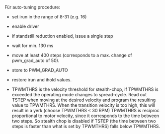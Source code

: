 Für auto-tuning procedure:
- set irun in the range of 8-31 (e.g. 16)
- enable driver
- if standstill reduction enabled, issue a single step
- wait for min. 130 ms
- move at least 400 steps (corresponds to a max. change of pwm_grad_auto of 50).
- store to PWM_GRAD_AUTO
- restore irun and ihold values.


- TPWMTHRS is the velocity threshold for stealth-chop, if TPWMTHRS is exceeded the operating mode changes to
  spread-cycle. Read out TSTEP when moving at the desired velocity and program the resulting value to TPWMTHRS. When the transition velocity is too high, this will result in a yerk (choose TPWMTHRS < 30 RPM)
  TPWMTHRS is reciproc proportional to motor velocity, since it corresponds to the time between two steps. So stealth chop is disabled if TSTEP (the time between two steps is faster than what is set by TPWMTHRS) falls below TPWMTHRS.